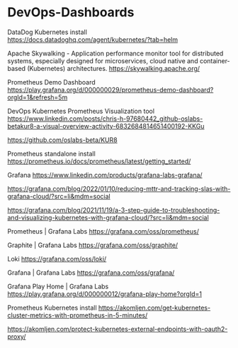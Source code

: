 # DevOps-Dashboards

DataDog Kubernetes install
https://docs.datadoghq.com/agent/kubernetes/?tab=helm

Apache Skywalking - Application performance monitor tool for distributed systems, especially designed for microservices, cloud native and container-based (Kubernetes) architectures.
https://skywalking.apache.org/

Prometheus Demo Dashboard 
https://play.grafana.org/d/000000029/prometheus-demo-dashboard?orgId=1&refresh=5m

DevOps Kubernetes Prometheus Visualization tool 
https://www.linkedin.com/posts/chris-h-97680442_github-oslabs-betakur8-a-visual-overview-activity-6832684814651400192-KKGu

https://github.com/oslabs-beta/KUR8

Prometheus standalone install 
https://prometheus.io/docs/prometheus/latest/getting_started/

Grafana 
https://www.linkedin.com/products/grafana-labs-grafana/

https://grafana.com/blog/2022/01/10/reducing-mttr-and-tracking-slas-with-grafana-cloud/?src=li&mdm=social

https://grafana.com/blog/2021/11/19/a-3-step-guide-to-troubleshooting-and-visualizing-kubernetes-with-grafana-cloud/?src=li&mdm=social

Prometheus | Grafana Labs 
https://grafana.com/oss/prometheus/

Graphite | Grafana Labs 
https://grafana.com/oss/graphite/

Loki 
https://grafana.com/oss/loki/

Grafana | Grafana Labs 
https://grafana.com/oss/grafana/

Grafana Play Home | Grafana Labs
https://play.grafana.org/d/000000012/grafana-play-home?orgId=1

Prometheus Kubernetes install 
https://akomljen.com/get-kubernetes-cluster-metrics-with-prometheus-in-5-minutes/

https://akomljen.com/protect-kubernetes-external-endpoints-with-oauth2-proxy/
